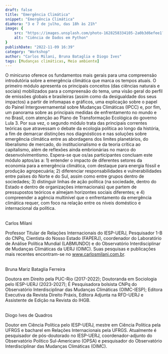 ```yaml
---
draft: false
title: "Emergência Climática"
snippet: "Emergência Climática"
diaHora: "3 e 7 de julho, das 18h às 21h"
image: {
    src: "https://images.unsplash.com/photo-1628258334105-2a0b3d6efee1?&fit=crop&w=430&h=240",
    alt: "Ciência de Dados em Python"
}
publishDate: "2022-11-09 16:39"
category: "Workshop"
author: "Carlos Milani, Bruna Bataglia e Diogo Ives"
tags: [Mudanças climáticas, Meio ambiente]
---
```


O minicurso oferece os fundamentos mais gerais para uma compreensão introdutória sobre a emergência climática que marca os tempos atuais. O primeiro módulo apresenta os principais conceitos (das ciências naturais e sociais) mobilizados para a compreensão do tema, uma visão geral do perfil de emissões globais e brasileiras (assim como da desigualdade dos seus impactos) a partir de infomapas e gráficos, uma explicação sobre o papel do Painel Intergovernamental sobre Mudanças Climáticas (IPCC) e, por fim, um panorama sobre as principais medidas de enfrentamento no mundo e no Brasil, com atenção ao Plano de Transformação Ecológica do governo Lula 3. Por sua vez, o segundo módulo trata das principais correntes teóricas que atravessam o debate da ecologia política ao longo da história, a fim de demarcar distinções nos diagnósticos e nas soluções sobre emergência climática entre as abordagens dos limites planetários, do liberalismo de mercado, do institucionalismo e da teoria crítica ao capitalismo, além de reflexões ainda embrionárias no marco do desenvolvimentismo. Espera-se que os/as participantes concluam este módulo aptos/as a: 1) entender o impacto de diferentes setores da economia para a emergência climática, com destaque para energia fóssil e produção agropecuária; 2) diferenciar responsabilidades e vulnerabilidades entre países do Norte e do Sul, assim como entre grupos dentro de sociedades; 3) distinguir linhas de ação política (na sociedade, dentro do Estado e dentro de organizações internacionais) que partem de pressupostos teóricos e almejam horizontes sociais diferentes; e 4) compreender a agência multinível que o enfrentamento da emergência climática requer, com foco na relação entre os níveis doméstico e internacional da política.

<br>
<span class="text-2xl font-bold text-primary">Carlos Milani</span>

Professor Titular de Relações Internacionais do IESP-UERJ, Pesquisador 1-B do CNPq, Cientista do Nosso Estado (FAPERJ), coordenador do Laboratório de Análise Política Mundial (LABMUNDO) e do Observatório Interdisciplinar de Mudanças Climáticas da UERJ (OIMC). Suas pesquisas e publicações mais recentes encontram-se no www.carlosmilani.com.br.

<br>
<span class="text-2xl font-bold text-primary">Bruna Mariz Bataglia Ferreira</span>

Doutora em Direito pela PUC-Rio (2017-2022); Doutoranda em Sociologia pelo IESP-UERJ (2023-2027); É Pesquisadora bolsista CNPq do Observatório Interdisciplinar das Mudanças Climáticas (OIMC-IESP); Editora Executiva da Revista Direito Práxis, Editora Adjunta na RFD-UERJ e Assistente de Edição na Revista do IHGB.

<br>
<span class="text-2xl font-bold text-primary">Diogo Ives de Quadros</span>

Doutor em Ciência Política pelo IESP-UERJ, mestre em Ciência Política pela UFRGS e bacharel em Relações Internacionais pela UFRGS. Atualmente é pesquisador de pós-doutorado no IESP-UERJ, coordenador-adjunto do Observatório Político Sul-Americano (OPSA) e pesquisador do Observatório Interdisciplinar das Mudanças Climáticas (OIMC).